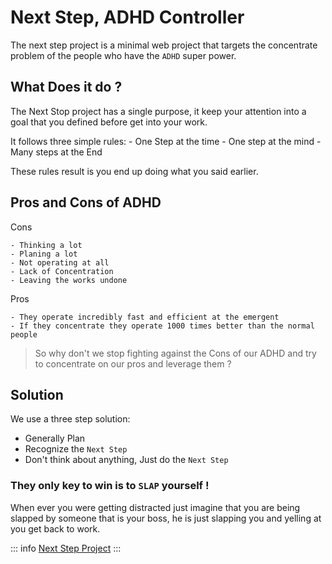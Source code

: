 # Next Step, ADHD Controller

The next step project is a minimal web project that targets the concentrate problem of the people who have the `ADHD` super power.

## What Does it do ? 


The Next Stop project has a single purpose, it  keep your attention into a goal that you defined before get into your work.

It follows three simple rules:
    - One Step at the time
    - One step at the mind
    - Many steps at the End

These rules result is you end up doing what you said earlier.

## Pros and Cons of ADHD

Cons

    - Thinking a lot
    - Planing a lot
    - Not operating at all
    - Lack of Concentration
    - Leaving the works undone

Pros
    
    - They operate incredibly fast and efficient at the emergent
    - If they concentrate they operate 1000 times better than the normal people


> So why don't we  stop fighting against the Cons of our ADHD and try to concentrate on our pros and leverage them ?   


## Solution

We use a three step solution:
    
- Generally Plan
- Recognize the `Next Step`
- Don't think about anything, Just do the `Next Step`

### They only key to win is to `SLAP` yourself !

When ever you were getting distracted just imagine that you are being slapped by someone that is your boss, he is just slapping you and yelling at you get back to work.


::: info
[Next Step Project](https://aquamarine-abigale-97.tiiny.site/)
:::
